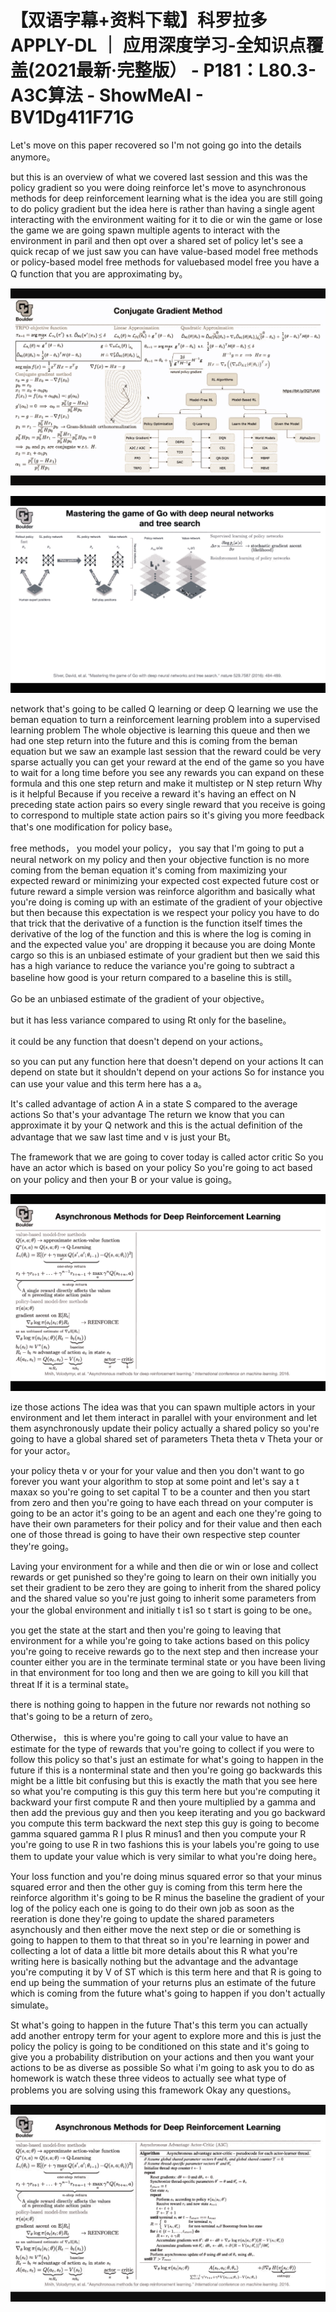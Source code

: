 # 【双语字幕+资料下载】科罗拉多 APPLY-DL ｜ 应用深度学习-全知识点覆盖(2021最新·完整版） - P181：L80.3- A3C算法 - ShowMeAI - BV1Dg411F71G

Let's move on this paper recovered so I'm not going go into the details anymore。

 but this is an overview of what we covered last session and this was the policy gradient so you were doing reinforce let's move to asynchronous methods for deep reinforcement learning what is the idea you are still going to do policy gradient but the idea here is rather than having a single agent interacting with the environment waiting for it to die or win the game or lose the game we are going spawn multiple agents to interact with the environment in paril and then opt over a shared set of policy let's see a quick recap of we just saw you can have value-based model free methods or policy-based model free methods for valuebased model free you have a Q function that you are approximating by。



![](img/8d8f633d38463b964413e2af2428a0d6_1.png)

![](img/8d8f633d38463b964413e2af2428a0d6_2.png)

network that's going to be called Q learning or deep Q learning we use the beman equation to turn a reinforcement learning problem into a supervised learning problem The whole objective is learning this queue and then we had one step return into the future and this is coming from the beman equation but we saw an example last session that the reward could be very sparse actually you can get your reward at the end of the game so you have to wait for a long time before you see any rewards you can expand on these formula and this one step return and make it multistep or N step return Why is it helpful Because if you receive a reward it's having an effect on N preceding state action pairs so every single reward that you receive is going to correspond to multiple state action pairs so it's giving you more feedback that's one modification for policy base。

free methods， you model your policy， you say that I'm going to put a neural network on my policy and then your objective function is no more coming from the beman equation it's coming from maximizing your expected reward or minimizing your expected cost expected future cost or future reward a simple version was reinforce algorithm and basically what you're doing is coming up with an estimate of the gradient of your objective but then because this expectation is we respect your policy you have to do that trick that the derivative of a function is the function itself times the derivative of the log of the function and this is where the log is coming in and the expected value you' are dropping it because you are doing Monte cargo so this is an unbiased estimate of your gradient but then we said this has a high variance to reduce the variance you're going to subtract a baseline how good is your return compared to a baseline this is still。

Go be an unbiased estimate of the gradient of your objective。

 but it has less variance compared to using Rt only for the baseline。

 it could be any function that doesn't depend on your actions。

 so you can put any function here that doesn't depend on your actions It can depend on state but it shouldn't depend on your actions So for instance you can use your value and this term here has a a。

 It's called advantage of action A in a state S compared to the average actions So that's your advantage The return we know that you can approximate it by your Q network and this is the actual definition of the advantage that we saw last time and v is just your Bt。

 The framework that we are going to cover today is called actor critic So you have an actor which is based on your policy So you're going to act based on your policy and then your B or your value is going。



![](img/8d8f633d38463b964413e2af2428a0d6_4.png)

ize those actions The idea was that you can spawn multiple actors in your environment and let them interact in parallel with your environment and let them asynchronously update their policy actually a shared policy so you're going to have a global shared set of parameters Theta theta v Theta your or for your actor。

 your policy theta v or your for your value and then you don't want to go forever you want your algorithm to stop at some point and let's say a t maxax so you're going to set capital T to be a counter and then you start from zero and then you're going to have each thread on your computer is going to be an actor it's going to be an agent and each one they're going to have their own parameters for their policy and for their value and then each one of those thread is going to have their own respective step counter they're going。

Laving your environment for a while and then die or win or lose and collect rewards or get punished so they're going to learn on their own initially you set their gradient to be zero they are going to inherit from the shared policy and the shared value so you're just going to inherit some parameters from your the global environment and initially t is1 so t start is going to be one。

 you get the state at the start and then you're going to leaving that environment for a while you're going to take actions based on this policy you're going to receive rewards go to the next step and then increase your counter either you are in the terminate terminal state or you have been living in that environment for too long and then we are going to kill you kill that threat If it is a terminal state。

 there is nothing going to happen in the future nor rewards not nothing so that's going to be a return of zero。

Otherwise， this is where you're going to call your value to have an estimate for the type of rewards that you're going to collect if you were to follow this policy so that's just an estimate for what's going to happen in the future if this is a nonterminal state and then you're going go backwards this might be a little bit confusing but this is exactly the math that you see here so what you're computing is this guy this term here but you're computing it backward your first compute R and then youre multiplied by a gamma and then add the previous guy and then you keep iterating and you go backward you compute this term backward the next step this guy is going to become gamma squared gamma R I plus R minus1 and then you compute your R you're going to use R in two fashions this is your labels you're going to use them to update your value which is very similar to what you're doing here。

Your loss function and you're doing minus squared error so that your minus squared error and then the other guy is coming from this term here the reinforce algorithm it's going to be R minus the baseline the gradient of your log of the policy each one is going to do their own job as soon as the reeration is done they're going to update the shared parameters asynchously and then either move the next step or die or something is going to happen to them to that threat so in you're learning in power and collecting a lot of data a little bit more details about this R what you're writing here is basically nothing but the advantage and the advantage you're computing it by V of ST which is this term here and that R is going to end up being the summation of your returns plus an estimate of the future which is coming from the future what's going to happen if you don't actually simulate。

St what's going to happen in the future That's this term you can actually add another entropy term for your agent to explore more and this is just the policy the policy is going to be conditioned on this state and it's going to give you a probability distribution on your actions and then you want your actions to be as diverse as possible So what i'm going to ask you to do as homework is watch these three videos to actually see what type of problems you are solving using this framework Okay any questions。



![](img/8d8f633d38463b964413e2af2428a0d6_6.png)